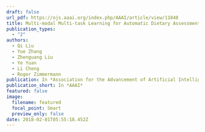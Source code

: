 ```yaml
---
draft: false
url_pdf: https://ojs.aaai.org/index.php/AAAI/article/view/11848
title: Multi-modal Multi-task Learning for Automatic Dietary Assessment
publication_types:
  - "2"
authors:
  - Qi Liu
  - Yue Zhang
  - Zhenguang Liu
  - Ye Yuan
  - Li Cheng
  - Roger Zimmermann
publication: In *Association for the Advancement of Artificial Intelligence*
publication_short: In *AAAI*
featured: false
image:
  filename: featured
  focal_point: Smart
  preview_only: false
date: 2018-02-01T05:55:18.452Z
---
```

